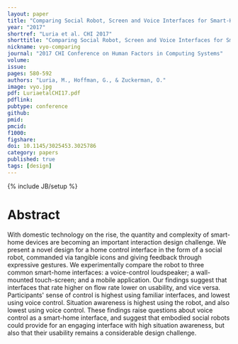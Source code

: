```yaml
---
layout: paper
title: "Comparing Social Robot, Screen and Voice Interfaces for Smart-Home Control"
year: "2017"
shortref: "Luria et al. CHI 2017"
shorttitle: "Comparing Social Robot, Screen and Voice Interfaces for Smart-Home Control"
nickname: vyo-comparing
journal: "2017 CHI Conference on Human Factors in Computing Systems"
volume: 
issue: 
pages: 580-592
authors: "Luria, M., Hoffman, G., & Zuckerman, O."
image: vyo.jpg
pdf: LuriaetalCHI17.pdf
pdflink:
pubtype: conference
github: 
pmid:  
pmcid: 
f1000: 
figshare: 
doi: 10.1145/3025453.3025786
category: papers
published: true
tags: [design]
---
```

{% include JB/setup %}

# Abstract 

With domestic technology on the rise, the quantity and complexity of smart-home devices are becoming an important interaction design challenge. We present a novel design for a home control interface in the form of a social robot, commanded via tangible icons and giving feedback through expressive gestures. We experimentally compare the robot to three common smart-home interfaces: a voice-control loudspeaker; a wall-mounted touch-screen; and a mobile application. Our findings suggest that interfaces that rate higher on flow rate lower on usability, and vice versa. Participants' sense of control is highest using familiar interfaces, and lowest using voice control. Situation awareness is highest using the robot, and also lowest using voice control. These findings raise questions about voice control as a smart-home interface, and suggest that embodied social robots could provide for an engaging interface with high situation awareness, but also that their usability remains a considerable design challenge.

